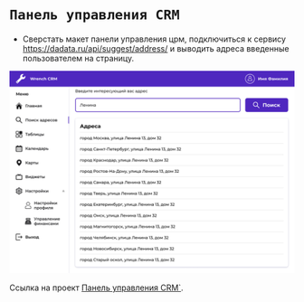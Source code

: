 # `Панель управления CRM`

- Сверстать макет панели управления црм, подключиться к сервису https://dadata.ru/api/suggest/address/ и выводить адреса введенные пользователем на страницу.

 <img src="./src/assets/image/CRM-panel.png" width="900" alt="CRM panel">

Ссылка на проект [Панель управления CRM`](https://crm-control-panel.vercel.app/).
